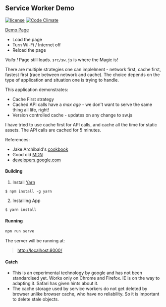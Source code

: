 ## Service Worker Demo
[![license](http://img.shields.io/badge/license-MIT-blue.svg?style=flat)](https://raw.githubusercontent.com/AmitM30/basic-service-worker/master/LICENSE) [![Code Climate](https://codeclimate.com/github/AmitM30/basic-service-worker/badges/gpa.svg)](https://codeclimate.com/github/AmitM30/basic-service-worker)

[Demo Page](https://amitm30.github.io/basic-service-worker/)
- Load the page
- Turn Wi-Fi / Internet off
- Reload the page

*Voila !* Page still loads. ```src/sw.js``` is where the Magic is!

There are multiple strategies one can implelment - network first, cache first, fastest first (race between network and cache). The choice depends on the type of application and situation one is trying to handle.

This application demonstrates:
- Cache First strategy
- Cached API calls have a *max age* - we don't want to serve the same thing all life, right!
- Version controlled cache - updates on any change to sw.js

I have tried to use cache first for API calls, and cache all the time for static assets. The API calls are cached for 5 minutes.

References:

- Jake Archibald's [cookbook](https://jakearchibald.com/2014/offline-cookbook/)
- Good old [MDN](https://developer.mozilla.org/en-US/docs/Web/API/Service_Worker_API/Using_Service_Workers)
- [developers.google.com](https://developers.google.com/web/fundamentals/getting-started/primers/service-workers)


#### Building

1. Install [Yarn](https://github.com/yarnpkg/yarn/)

  ```shell
  $ npm install -g yarn
  ```

2. Installing App
  ```shell
  $ yarn install
  ```

#### Running

```sh
npm run serve
```

The server will be running at:
> [http://localhost:8000/](http://localhost:8000/)

#### Catch
- This is an experimental technology by google and has not been standardised yet. Works only on Chrome and Firefox. IE is on the way to adapting it. Safari has given hints about it.
- The cache storage used by service workers do not get deleted by browser unlike browser cache, who have no reliability. So it is important to delete stale objects.
